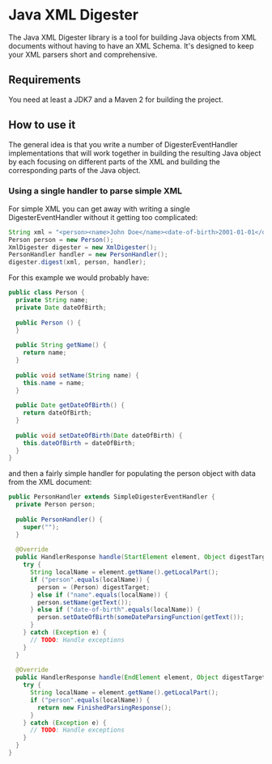 # Java XML Digester

The Java XML Digester library is a tool for building Java objects from XML
documents without having to have an XML Schema. It's designed to keep
your XML parsers short and comprehensive.

## Requirements

You need at least a JDK7 and a Maven 2 for building the project.

## How to use it

The general idea is that you write a number of DigesterEventHandler implementations
that will work together in building the resulting Java object by each focusing on
different parts of the XML and building the corresponding parts of the Java object.

### Using a single handler to parse simple XML

For simple XML you can get away with writing a single DigesterEventHandler without
it getting too complicated:

```java
String xml = "<person><name>John Doe</name><date-of-birth>2001-01-01</date-of-birth></person>";
Person person = new Person();
XmlDigester digester = new XmlDigester();
PersonHandler handler = new PersonHandler();
digester.digest(xml, person, handler);
```

For this example we would probably have:

```java
public class Person {
  private String name;
  private Date dateOfBirth;
  
  public Person () {
  }
  
  public String getName() {
    return name;
  }
  
  public void setName(String name) {
    this.name = name;
  }
  
  public Date getDateOfBirth() {
    return dateOfBirth;
  }
  
  public void setDateOfBirth(Date dateOfBirth) {
    this.dateOfBirth = dateOfBirth;
  }
}
```

and then a fairly simple handler for populating the person object with data from the XML document:

```java
public PersonHandler extends SimpleDigesterEventHandler {
  private Person person;
  
  public PersonHandler() {
    super("");
  }
  
  @Override
  public HandlerResponse handle(StartElement element, Object digestTarget) {
    try {
      String localName = element.getName().getLocalPart();
      if ("person".equals(localName)) {
        person = (Person) digestTarget;
      } else if ("name".equals(localName)) {
        person.setName(getText());
      } else if ("date-of-birth".equals(localName)) {
        person.setDateOfBirth(someDateParsingFunction(getText());
      }    
    } catch (Exception e) {
      // TODO: Handle exceptions
    }
  }
  
  @Override
  public HandlerResponse handle(EndElement element, Object digestTarget) {
    try {
      String localName = element.getName().getLocalPart();
      if ("person".equals(localName)) {
        return new FinishedParsingResponse();
      }
    } catch (Exception e) {
      // TODO: Handle exceptions
    }
  }
}
```
